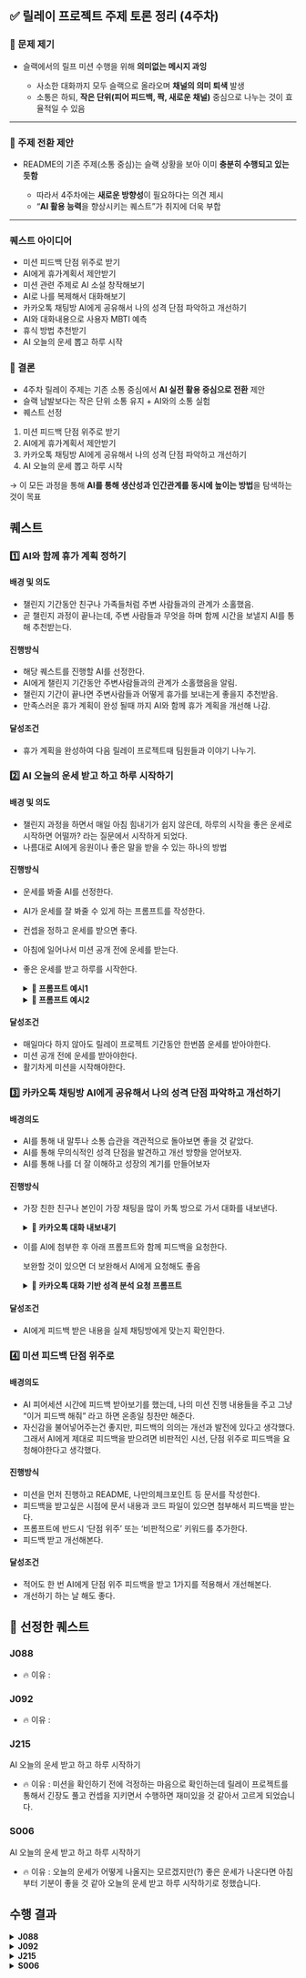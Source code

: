## ✅ 릴레이 프로젝트 주제 토론 정리 (4주차)

### 📌 문제 제기

* 슬랙에서의 릴프 미션 수행을 위해 **의미없는 메시지 과잉**

  * 사소한 대화까지 모두 슬랙으로 올라오며 **채널의 의미 퇴색** 발생
  * 소통은 하되, **작은 단위(피어 피드백, 짝, 새로운 채널)** 중심으로 나누는 것이 효율적일 수 있음

---

### 📌 주제 전환 제안

* README의 기존 주제(소통 중심)는 슬랙 상황을 보아 이미 **충분히 수행되고 있는 듯함**

  * 따라서 4주차에는 **새로운 방향성**이 필요하다는 의견 제시
  * “**AI 활용 능력**을 향상시키는 퀘스트”가 취지에 더욱 부합

---

### 퀘스트 아이디어
- 미션 피드백 단점 위주로 받기
- AI에게 휴가계획서 제안받기
- 미션 관련 주제로 AI 소설 창작해보기
- AI로 나를 복제해서 대화해보기
- 카카오톡 채팅방 AI에게 공유해서 나의 성격 단점 파악하고 개선하기
- AI와 대화내용으로 사용자 MBTI 예측
- 휴식 방법 추천받기
- AI 오늘의 운세 뽑고 하루 시작 
  

### 🔁 결론

* 4주차 릴레이 주제는 기존 소통 중심에서 **AI 실전 활용 중심으로 전환** 제안
* 슬랙 남발보다는 작은 단위 소통 유지 + AI와의 소통 실험
* 퀘스트 선정

 1. 미션 피드백 단점 위주로 받기
 2. AI에게 휴가계획서 제안받기
 3. 카카오톡 채팅방 AI에게 공유해서 나의 성격 단점 파악하고 개선하기
 4. AI 오늘의 운세 뽑고 하루 시작 

→ 이 모든 과정을 통해 **AI를 통해 생산성과 인간관계를 동시에 높이는 방법**을 탐색하는 것이 목표

## 퀘스트 

### 1️⃣ AI와 함께 휴가 계획 정하기
#### 배경 및 의도
- 챌린지 기간동안 친구나 가족들처럼 주변 사람들과의 관계가 소홀했음.
- 곧 챌린지 과정이 끝나는데, 주변 사람들과 무엇을 하며 함께 시간을 보낼지 AI를 통해 추천받는다.

#### 진행방식
- 해당 퀘스트를 진행할 AI를 선정한다.
- AI에게 챌린지 기간동안 주변사람들과의 관계가 소홀했음을 알림.
- 챌린지 기간이 끝나면 주변사람들과 어떻게 휴가를 보내는게 좋을지 추천받음.
- 만족스러운 휴가 계획이 완성 될때 까지 AI와 함께 휴가 계획을 개선해 나감.

#### 달성조건
- 휴가 계획을 완성하여 다음 릴레이 프로젝트때 팀원들과 이야기 나누기.

### 2️⃣ AI 오늘의 운세 받고 하고 하루 시작하기
#### 배경 및 의도
- 챌린지 과정을 하면서 매일 아침 힘내기가 쉽지 않은데, 하루의 시작을 좋은 운세로 시작하면 어떨까? 라는 질문에서 시작하게 되었다.
- 나름대로 AI에게 응원이나 좋은 말을 받을 수 있는 하나의 방법

#### 진행방식
- 운세를 봐줄 AI를 선정한다.
- AI가 운세를 잘 봐줄 수 있게 하는 프롬프트를 작성한다.
- 컨셉을 정하고 운세를 받으면 좋다.
- 아침에 일어나서 미션 공개 전에 운세를 받는다.
- 좋은 운세를 받고 하루를 시작한다.

  <details>
  <summary><strong>📌 프롬프트 예시1</strong></summary>
  너는 재미있고 감성적인 점성술사야. 사용자의 오늘 하루에 대한 운세를 알려줘. 너무 진지하지 않게, 위트와 긍정적인 말투로 작성해줘. - 전체 운세, 금전운, 연애운, 건강운을 포함해. - 별점(★☆☆☆☆ ~ ★★★★★)이나 이모지로 표시해줘. - 마지막엔 오늘을 위한 한 줄 조언을 꼭 넣어줘.
  </details>
  
  <details>
  <summary><strong>📌 프롬프트 예시2</strong></summary>
  너는 마법사 탑에서 살고 있는 수백 년 된 예언자야. 나는 오늘의 예언을 들으러 온 마을 사람이야. 마치 마법 주문처럼 운세를 말해줘. 드라마틱하고 신비로운 느낌으로 써줘. - 연애운, 모험운(일/학업), 재물운, 행운 이벤트 1가지 포함 - '오늘의 마법 아이템'도 하나 알려줘
  </details>


#### 달성조건
- 매일마다 하지 않아도 릴레이 프로젝트 기간동안 한번쯤 운세를 받아야한다.
- 미션 공개 전에 운세를 받아야한다.
- 활기차게 미션을 시작해야한다.

### 3️⃣ 카카오톡 채팅방 AI에게 공유해서 나의 성격 단점 파악하고 개선하기

#### 배경의도

- AI를 통해 내 말투나 소통 습관을 객관적으로 돌아보면 좋을 것 같았다.
- AI를 통해 무의식적인 성격 단점을 발견하고 개선 방향을 얻어보자.
- AI를 통해 나를 더 잘 이해하고 성장의 계기를 만들어보자

#### 진행방식

- 가장 친한 친구나 본인이 가장 채팅을 많이 카톡 방으로 가서 대화를 내보낸다.
  <details><summary><strong>📌 카카오톡 대화 내보내기</strong> </summary>
   <img width="613" height="591" alt="image" src="https://github.com/user-attachments/assets/0aa7f721-83ba-4409-b439-cb2ccfe994b7" /></details>
  

- 이를 AI에 첨부한 후 아래 프롬프트와 함께 피드백을 요청한다.
    
    보완할 것이 있으면 더 보완해서 AI에게 요청해도 좋음
    
    <details>
     <summary><strong>📌 카카오톡 대화 기반 성격 분석 요청 프롬프트</strong></summary>
     
     <br>
     
     <pre><code>
     안녕하세요. 아래는 제가 실제로 참여한 카카오톡 단체 채팅방의 대화 내용입니다.
     
     이 대화를 기반으로 다음과 같은 분석을 정성스럽게 부탁드립니다:
     
     1️⃣ 제가 이 대화 속에서 드러낸 **성격적 특징들**을 객관적으로 정리해 주세요.  
        (특히 말투, 표현 방식, 감정 표현, 관계에 대한 태도 등에서 파악되는 부분)
     
     2️⃣ 그 중에서도 **단점 또는 개선이 필요한 부분**이 있다면 구체적으로 짚어 주세요.  
        - 예: 소통 방식에서 생길 수 있는 오해, 감정 전달의 문제, 리더십 또는 팀워크 관점 등
     
     3️⃣ 해당 단점이 **실제 대인관계나 협업 상황에서 어떤 어려움으로 이어질 수 있는지** 설명해 주세요.
     
     4️⃣ 마지막으로, 그러한 부분을 **개선해 나가기 위한 실질적인 조언이나 연습 방법**을 알려 주세요.  
        - 예: 말투 조정법, 감정 조절 전략, 피드백 수용 태도 등
     
     ※ 분석은 가능한 한 솔직하고 현실적으로 해 주셔도 괜찮습니다.  
     제 자신을 돌아보고 성장하는 데 도움을 받고 싶습니다.
     
     채팅 내용은 첨부하였습니다.
     </code></pre>
    </details>

    
    

#### 달성조건

- AI에게 피드백 받은 내용을 실제 채팅방에게 맞는지 확인한다.

### 4️⃣ 미션 피드백 단점 위주로

#### 배경의도
- AI 피어세션 시간에 피드백 받아보기를 했는데, 나의 미션 진행 내용들을 주고 그냥 “이거 피드백 해줘” 라고 하면 온종일 칭찬만 해준다.
- 자신감을 불어넣어주는건 좋지만, 피드백의 의의는 개선과 발전에 있다고 생각했다. 그래서 AI에게 제대로 피드백을 받으려면 비판적인 시선, 단점 위주로 피드백을 요청해야한다고 생각했다.
#### 진행방식
- 미션을 먼저 진행하고 README, 나만의체크포인트 등 문서를 작성한다.
- 피드백을 받고싶은 시점에 문서 내용과 코드 파일이 있으면 첨부해서 피드백을 받는다.
- 프롬프트에 반드시 ‘단점 위주’ 또는 ‘비판적으로’ 키워드를 추가한다.
- 피드백 받고 개선해본다.
#### 달성조건
- 적어도 한 번 AI에게 단점 위주 피드백을 받고 1가지를 적용해서 개선해본다.
- 개선하기 하는 날 해도 좋다.


## 🎯 선정한 퀘스트

### J088

  - 🔥 이유 : 

### J092

  - 🔥 이유 : 

### J215 
AI 오늘의 운세 받고 하고 하루 시작하기

  - 🔥 이유 : 미션을 확인하기 전에 걱정하는 마음으로 확인하는데 릴레이 프로젝트를 통해서 긴장도 풀고 컨셉을 지키면서 수행하면 재미있을 것 같아서 고르게 되었습니다.

### S006
AI 오늘의 운세 받고 하고 하루 시작하기
  - 🔥 이유 : 오늘의 운세가 어떻게 나올지는 모르겠지만(?) 좋은 운세가 나온다면 아침부터 기분이 좋을 것 같아 오늘의 운세 받고 하루 시작하기로 정했습니다.

## 수행 결과

<details>
<summary><strong>J088</strong></summary>
  
</details>

<details>
<summary><strong>J092</strong></summary>
  
</details>

<details>
<summary><strong>J215</strong></summary>
  
</details>

<details>
<summary><strong>S006</strong></summary>
  
</details>

